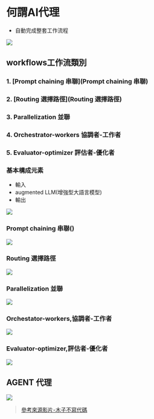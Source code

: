 # 何謂AI代理

- 自動完成整套工作流程

![](./images/pic1.png)

## workflows工作流類別

### 1. [Prompt chaining 串聯](Prompt chaining 串聯)
### 2. [Routing 選擇路徑](Routing 選擇路徑)
### 3. Parallelization 並聯
### 4. Orchestrator-workers 協調者-工作者
### 5. Evaluator-optimizer 評估者-優化者

### 基本構成元素
- 輸入
- augmented LLM(增強型大語言模型)
- 輸出

![](./images/pic2.png)


### Prompt chaining 串聯()

![](./images/pic3.png)


### Routing 選擇路徑

![](./images/pic4.png)

### Parallelization 並聯

![](./images/pic5.png) 

### Orchestator-workers,協調者-工作者

![](./images/pic6.png)

### Evaluator-optimizer,評估者-優化者

![](./images/pic7.png)



## AGENT 代理

![](./images/pic8.png)

> [參考來源影片-木子不寫代碼](https://youtu.be/YdnolQrG-xE?si=84Vp3Uot_tU36dFG)
